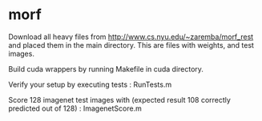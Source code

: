 morf
====

Download all heavy files from http://www.cs.nyu.edu/~zaremba/morf_rest and placed them in the main directory. This are files with weights, and test images.

Build cuda wrappers by running Makefile in cuda directory.

Verify your setup by executing tests : RunTests.m

Score 128 imagenet test images with (expected result 108 correctly predicted out of 128) : ImagenetScore.m


